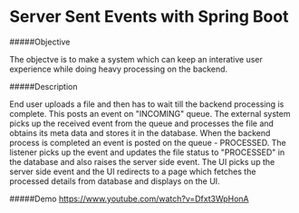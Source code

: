 # Server Sent Events with Spring Boot

#####Objective

The objectve is to make a system which can keep an interative user experience while doing heavy processing on the backend. 

#####Description

End user uploads a file and then has to wait till the backend processing is complete. This posts an event on "INCOMING" queue. The external system picks up the received event from the queue and processes the file and obtains its meta data and stores it in the database. When the backend process is completed an event is posted on the queue - PROCESSED. The listener picks up the event and updates the file status to "PROCESSED" in the database and also raises the server side event. The UI picks up the server side event and the UI redirects to a page which fetches the processed details from database and displays on the UI.

#####Demo
https://www.youtube.com/watch?v=Dfxt3WpHonA
